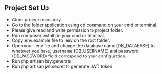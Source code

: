 
## Project Set Up

- Clone project repository.
- Go to the folder application using cd command on your cmd or terminal.
- Please give read and write permission to project folder.
- Run composer install on your cmd or terminal.
- Copy .env.example file to .env on the root folder.
- Open your .env file and change the database name (DB_DATABASE) to whatever you have, username (DB_USERNAME) and password (DB_PASSWORD) field correspond to your configuration.
- Run php artisan key:generate
- Run php artisan jwt:secret to generate JWT token.

